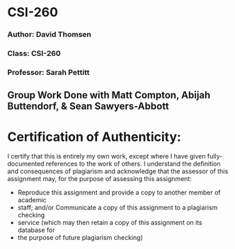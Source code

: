 # CSI-260

### Author: David Thomsen
### Class: CSI-260
### Professor: Sarah Pettitt


## Group Work Done with Matt Compton, Abijah Buttendorf, & Sean Sawyers-Abbott

# Certification of Authenticity:
I certify that this is entirely my own work, except where I have given
fully-documented references to the work of others. I understand the definition
and consequences of plagiarism and acknowledge that the assessor of this
assignment may, for the purpose of assessing this assignment:
- Reproduce this assignment and provide a copy to another member of academic
- staff; and/or Communicate a copy of this assignment to a plagiarism checking
- service (which may then retain a copy of this assignment on its database for
- the purpose of future plagiarism checking)
